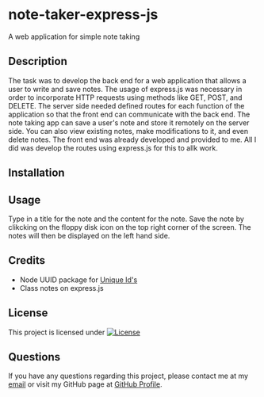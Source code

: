 # note-taker-express-js
A web application for simple note taking

## Description
The task was to develop the back end for a web application that allows a user to write and save notes. The usage of express.js was necessary in order to incorporate HTTP requests using methods like GET, POST, and DELETE. The server side needed defined routes for each function of the application so that the front end can communicate with the back end. The note taking app can save a user's note and store it remotely on the server side. You can also view existing notes, make modifications to it, and even delete notes. The front end was already developed and provided to me. All I did was develop the routes using express.js for this to allk work.

## Installation

## Usage
Type in a title for the note and the content for the note. Save the note by clikcking on the floppy disk icon on the top right corner of the screen. The notes will then be displayed on the left hand side.


## Credits

- Node UUID package for [Unique Id's](https://www.npmjs.com/package/uuid)
- Class notes on express.js


## License
This project is licensed under [![License](https://img.shields.io/badge/License-MIT-brightgreen.svg)](https://opensource.org/licenses/MIT)

## Questions
If you have any questions regarding this project, please contact me at my [email](joseguillen587@yahoo.com) or visit my GitHub page at [GitHub Profile](https://github.com/Exo-MDR-CD2000).